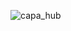 ![capa_hub](https://user-images.githubusercontent.com/92948655/164936717-b4a6dc96-034b-422b-a3b2-30b7f9432e3c.png)

